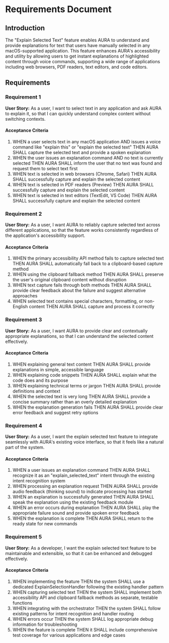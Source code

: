 # Requirements Document

## Introduction

The "Explain Selected Text" feature enables AURA to understand and provide explanations for text that users have manually selected in any macOS-supported application. This feature enhances AURA's accessibility and utility by allowing users to get instant explanations of highlighted content through voice commands, supporting a wide range of applications including web browsers, PDF readers, text editors, and code editors.

## Requirements

### Requirement 1

**User Story:** As a user, I want to select text in any application and ask AURA to explain it, so that I can quickly understand complex content without switching contexts.

#### Acceptance Criteria

1. WHEN a user selects text in any macOS application AND issues a voice command like "explain this" or "explain the selected text" THEN AURA SHALL capture the selected text and provide a spoken explanation
2. WHEN the user issues an explanation command AND no text is currently selected THEN AURA SHALL inform the user that no text was found and request them to select text first
3. WHEN text is selected in web browsers (Chrome, Safari) THEN AURA SHALL successfully capture and explain the selected content
4. WHEN text is selected in PDF readers (Preview) THEN AURA SHALL successfully capture and explain the selected content
5. WHEN text is selected in text editors (TextEdit, VS Code) THEN AURA SHALL successfully capture and explain the selected content

### Requirement 2

**User Story:** As a user, I want AURA to reliably capture selected text across different applications, so that the feature works consistently regardless of the application's accessibility support.

#### Acceptance Criteria

1. WHEN the primary accessibility API method fails to capture selected text THEN AURA SHALL automatically fall back to a clipboard-based capture method
2. WHEN using the clipboard fallback method THEN AURA SHALL preserve the user's original clipboard content without disruption
3. WHEN text capture fails through both methods THEN AURA SHALL provide clear feedback about the failure and suggest alternative approaches
4. WHEN selected text contains special characters, formatting, or non-English content THEN AURA SHALL capture and process it correctly

### Requirement 3

**User Story:** As a user, I want AURA to provide clear and contextually appropriate explanations, so that I can understand the selected content effectively.

#### Acceptance Criteria

1. WHEN explaining general text content THEN AURA SHALL provide explanations in simple, accessible language
2. WHEN explaining code snippets THEN AURA SHALL explain what the code does and its purpose
3. WHEN explaining technical terms or jargon THEN AURA SHALL provide definitions and context
4. WHEN the selected text is very long THEN AURA SHALL provide a concise summary rather than an overly detailed explanation
5. WHEN the explanation generation fails THEN AURA SHALL provide clear error feedback and suggest retry options

### Requirement 4

**User Story:** As a user, I want the explain selected text feature to integrate seamlessly with AURA's existing voice interface, so that it feels like a natural part of the system.

#### Acceptance Criteria

1. WHEN a user issues an explanation command THEN AURA SHALL recognize it as an "explain_selected_text" intent through the existing intent recognition system
2. WHEN processing an explanation request THEN AURA SHALL provide audio feedback (thinking sound) to indicate processing has started
3. WHEN an explanation is successfully generated THEN AURA SHALL speak the explanation using the existing feedback module
4. WHEN an error occurs during explanation THEN AURA SHALL play the appropriate failure sound and provide spoken error feedback
5. WHEN the explanation is complete THEN AURA SHALL return to the ready state for new commands

### Requirement 5

**User Story:** As a developer, I want the explain selected text feature to be maintainable and extensible, so that it can be enhanced and debugged effectively.

#### Acceptance Criteria

1. WHEN implementing the feature THEN the system SHALL use a dedicated ExplainSelectionHandler following the existing handler pattern
2. WHEN capturing selected text THEN the system SHALL implement both accessibility API and clipboard fallback methods as separate, testable functions
3. WHEN integrating with the orchestrator THEN the system SHALL follow existing patterns for intent recognition and handler routing
4. WHEN errors occur THEN the system SHALL log appropriate debug information for troubleshooting
5. WHEN the feature is complete THEN it SHALL include comprehensive test coverage for various applications and edge cases
